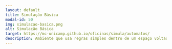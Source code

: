 ```yaml
---
layout: default
title: Simulação Básica
modal-id: 50
img: simulacao-basica.png
alt: Simulação Básica
target: https://mc-unicamp.github.io/oficinas/simula/automatos/
description: Ambiente que usa regras simples dentro de um espaço voltado a ensino/aprendizagem para simulações introdutórias. Faixa etária recomendada - 8 a 12 anos.
---
```

